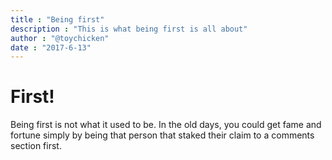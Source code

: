 ```yaml
---
title : "Being first"
description : "This is what being first is all about"
author : "@toychicken"
date : "2017-6-13"
---
```


# First!

Being first is not what it used to be. In the old days, you could get fame and fortune simply by being that person that staked their claim to a comments section first. 